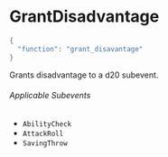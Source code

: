 # GrantDisadvantage

```c#
{
  "function": "grant_disavantage"
}
```

Grants disadvantage to a d20 subevent.

###### Applicable Subevents
- `AbilityCheck`
- `AttackRoll`
- `SavingThrow`